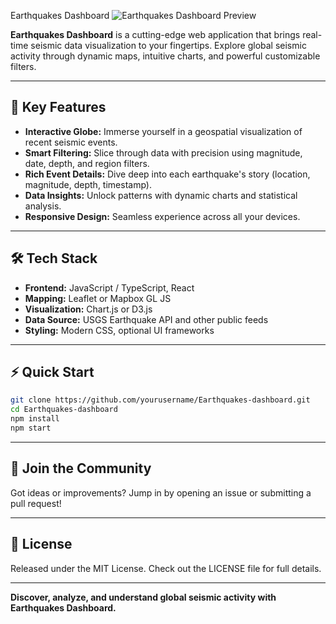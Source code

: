  Earthquakes Dashboard
![Earthquakes Dashboard Preview](image/image.jpg)

**Earthquakes Dashboard** is a cutting-edge web application that brings real-time seismic data visualization to your fingertips. Explore global seismic activity through dynamic maps, intuitive charts, and powerful customizable filters.

---

## 🚀 Key Features

- **Interactive Globe:** Immerse yourself in a geospatial visualization of recent seismic events.
- **Smart Filtering:** Slice through data with precision using magnitude, date, depth, and region filters.
- **Rich Event Details:** Dive deep into each earthquake's story (location, magnitude, depth, timestamp).
- **Data Insights:** Unlock patterns with dynamic charts and statistical analysis.
- **Responsive Design:** Seamless experience across all your devices.

---

## 🛠️ Tech Stack

- **Frontend:** JavaScript / TypeScript, React
- **Mapping:** Leaflet or Mapbox GL JS
- **Visualization:** Chart.js or D3.js
- **Data Source:** USGS Earthquake API and other public feeds
- **Styling:** Modern CSS, optional UI frameworks

---

## ⚡ Quick Start

```bash
git clone https://github.com/yourusername/Earthquakes-dashboard.git
cd Earthquakes-dashboard
npm install
npm start
```

---

## 🤝 Join the Community

Got ideas or improvements? Jump in by opening an issue or submitting a pull request!

---

## 📄 License

Released under the MIT License. Check out the LICENSE file for full details.

---

**Discover, analyze, and understand global seismic activity with Earthquakes Dashboard.**


